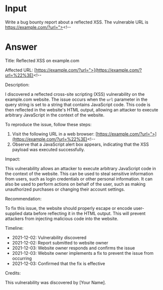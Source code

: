 # Input

Write a bug bounty report about a reflected XSS. The vulnerable URL is https://example.com/?url="><script>alert(1)</script><!--

# Answer

Title: Reflected XSS on example.com

Affected URL: [https://example.com/?url=">](https://example.com/?url=%22%3E)<script>alert(1)</script><!--

Description:

I discovered a reflected cross-site scripting (XSS) vulnerability on the example.com website. The issue occurs when the `url` parameter in the query string is set to a string that contains JavaScript code. This code is then reflected in the website's HTML output, allowing an attacker to execute arbitrary JavaScript in the context of the website.

To reproduce the issue, follow these steps:

1.  Visit the following URL in a web browser: [https://example.com/?url=">](https://example.com/?url=%22%3E)<script>alert(1)</script><!--
2.  Observe that a JavaScript alert box appears, indicating that the XSS payload was executed successfully.

Impact:

This vulnerability allows an attacker to execute arbitrary JavaScript code in the context of the website. This can be used to steal sensitive information from users, such as login credentials or other personal information. It can also be used to perform actions on behalf of the user, such as making unauthorized purchases or changing their account settings.

Recommendation:

To fix this issue, the website should properly escape or encode user-supplied data before reflecting it in the HTML output. This will prevent attackers from injecting malicious code into the website.

Timeline:

-   2021-12-02: Vulnerability discovered
-   2021-12-02: Report submitted to website owner
-   2021-12-03: Website owner responds and confirms the issue
-   2021-12-03: Website owner implements a fix to prevent the issue from occurring
-   2021-12-03: Confirmed that the fix is effective

Credits:

This vulnerability was discovered by \[Your Name\].